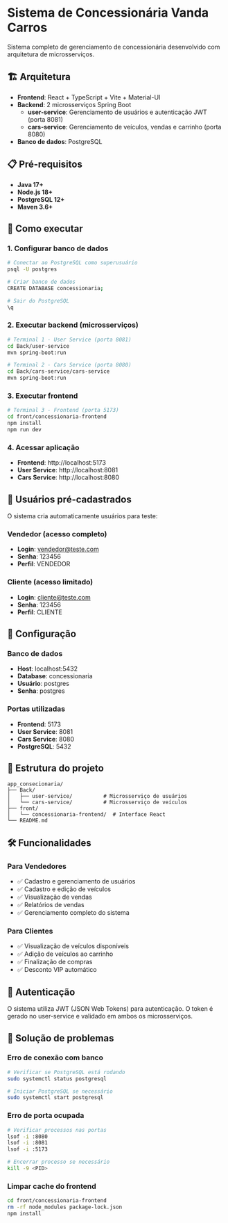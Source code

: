 # Sistema de Concessionária Vanda Carros

Sistema completo de gerenciamento de concessionária desenvolvido com arquitetura de microsserviços.

## 🏗️ Arquitetura

- **Frontend**: React + TypeScript + Vite + Material-UI
- **Backend**: 2 microsserviços Spring Boot
  - **user-service**: Gerenciamento de usuários e autenticação JWT (porta 8081)
  - **cars-service**: Gerenciamento de veículos, vendas e carrinho (porta 8080)
- **Banco de dados**: PostgreSQL

## 📋 Pré-requisitos

- **Java 17+**
- **Node.js 18+**
- **PostgreSQL 12+**
- **Maven 3.6+**

## 🚀 Como executar

### 1. Configurar banco de dados

```bash
# Conectar ao PostgreSQL como superusuário
psql -U postgres

# Criar banco de dados
CREATE DATABASE concessionaria;

# Sair do PostgreSQL
\q
```

### 2. Executar backend (microsserviços)

```bash
# Terminal 1 - User Service (porta 8081)
cd Back/user-service
mvn spring-boot:run

# Terminal 2 - Cars Service (porta 8080)
cd Back/cars-service/cars-service
mvn spring-boot:run
```

### 3. Executar frontend

```bash
# Terminal 3 - Frontend (porta 5173)
cd front/concessionaria-frontend
npm install
npm run dev
```

### 4. Acessar aplicação

- **Frontend**: http://localhost:5173
- **User Service**: http://localhost:8081
- **Cars Service**: http://localhost:8080

## 👤 Usuários pré-cadastrados

O sistema cria automaticamente usuários para teste:

### Vendedor (acesso completo)

- **Login**: vendedor@teste.com
- **Senha**: 123456
- **Perfil**: VENDEDOR

### Cliente (acesso limitado)

- **Login**: cliente@teste.com
- **Senha**: 123456
- **Perfil**: CLIENTE

## 🔧 Configuração

### Banco de dados

- **Host**: localhost:5432
- **Database**: concessionaria
- **Usuário**: postgres
- **Senha**: postgres

### Portas utilizadas

- **Frontend**: 5173
- **User Service**: 8081
- **Cars Service**: 8080
- **PostgreSQL**: 5432

## 📁 Estrutura do projeto

```
app_consecionaria/
├── Back/
│   ├── user-service/          # Microsserviço de usuários
│   └── cars-service/          # Microsserviço de veículos
├── front/
│   └── concessionaria-frontend/  # Interface React
└── README.md
```

## 🛠️ Funcionalidades

### Para Vendedores

- ✅ Cadastro e gerenciamento de usuários
- ✅ Cadastro e edição de veículos
- ✅ Visualização de vendas
- ✅ Relatórios de vendas
- ✅ Gerenciamento completo do sistema

### Para Clientes

- ✅ Visualização de veículos disponíveis
- ✅ Adição de veículos ao carrinho
- ✅ Finalização de compras
- ✅ Desconto VIP automático

## 🔐 Autenticação

O sistema utiliza JWT (JSON Web Tokens) para autenticação. O token é gerado no user-service e validado em ambos os microsserviços.

## 🚨 Solução de problemas

### Erro de conexão com banco

```bash
# Verificar se PostgreSQL está rodando
sudo systemctl status postgresql

# Iniciar PostgreSQL se necessário
sudo systemctl start postgresql
```

### Erro de porta ocupada

```bash
# Verificar processos nas portas
lsof -i :8080
lsof -i :8081
lsof -i :5173

# Encerrar processo se necessário
kill -9 <PID>
```

### Limpar cache do frontend

```bash
cd front/concessionaria-frontend
rm -rf node_modules package-lock.json
npm install
```
